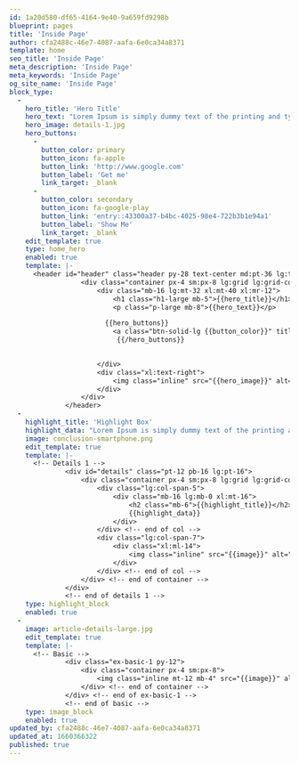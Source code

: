 ```yaml
---
id: 1a20d580-df65-4164-9e40-9a659fd9298b
blueprint: pages
title: 'Inside Page'
author: cfa2488c-46e7-4087-aafa-6e0ca34a8371
template: home
seo_title: 'Inside Page'
meta_description: 'Inside Page'
meta_keywords: 'Inside Page'
og_site_name: 'Inside Page'
block_type:
  -
    hero_title: 'Hero Title'
    hero_text: "Lorem Ipsum is simply dummy text of the printing and typesetting industry. Lorem Ipsum has been the industry's standard dummy text ever since the 1500s, when an unknown printer took a galley of type and scrambled it to make a type specimen book. It has survived not only five centuries, but also the leap into electronic typesetting, remaining essentially unchanged. It was popularised in the 1960s with the release of Letraset sheets containing Lorem Ipsum passages, and more recently with desktop publishing software like Aldus PageMaker including versions of Lorem Ipsum."
    hero_image: details-1.jpg
    hero_buttons:
      -
        button_color: primary
        button_icon: fa-apple
        button_link: 'http://www.google.com'
        button_label: 'Get me'
        link_target: _blank
      -
        button_color: secondary
        button_icon: fa-google-play
        button_link: 'entry::43300a37-b4bc-4025-98e4-722b3b1e94a1'
        button_label: 'Show Me'
        link_target: _blank
    edit_template: true
    type: home_hero
    enabled: true
    template: |-
      <header id="header" class="header py-28 text-center md:pt-36 lg:text-left xl:pt-44 xl:pb-32">
                  <div class="container px-4 sm:px-8 lg:grid lg:grid-cols-2 lg:gap-x-8">
                      <div class="mb-16 lg:mt-32 xl:mt-40 xl:mr-12">
                          <h1 class="h1-large mb-5">{{hero_title}}</h1>
                          <p class="p-large mb-8">{{hero_text}}</p>

                        {{hero_buttons}}
                          <a class="btn-solid-lg {{button_color}}" title="{{button_label}}" target="{{link_target}}" href="{{button_link}}"><i class="fab {{button_icon}}"></i>{{button_label}}</a>
                           {{/hero_buttons}}
                         

                      </div>
                      <div class="xl:text-right">
                          <img class="inline" src="{{hero_image}}" alt="alternative" />
                      </div>
                  </div>
              </header>
  -
    highlight_title: 'Highlight Box'
    highlight_data: "Lorem Ipsum is simply dummy text of the printing and typesetting industry. Lorem Ipsum has been the industry's standard dummy text ever since the 1500s, when an unknown printer took a galley of type and scrambled it to make a type specimen book. It has survived not only five centuries, but also the leap into electronic typesetting, remaining essentially unchanged. It was popularised in the 1960s with the release of Letraset sheets containing Lorem Ipsum passages, and more recently with desktop publishing software like Aldus PageMaker including versions of Lorem Ipsum."
    image: conclusion-smartphone.png
    edit_template: true
    template: |-
      <!-- Details 1 -->
              <div id="details" class="pt-12 pb-16 lg:pt-16">
                  <div class="container px-4 sm:px-8 lg:grid lg:grid-cols-12 lg:gap-x-12">
                      <div class="lg:col-span-5">
                          <div class="mb-16 lg:mb-0 xl:mt-16">
                              <h2 class="mb-6">{{highlight_title}}</h2>
                              {{highlight_data}}
                          </div>
                      </div> <!-- end of col -->
                      <div class="lg:col-span-7">
                          <div class="xl:ml-14">
                              <img class="inline" src="{{image}}" alt="alternative" />
                          </div>
                      </div> <!-- end of col -->
                  </div> <!-- end of container -->
              </div>
              <!-- end of details 1 -->
    type: highlight_block
    enabled: true
  -
    image: article-details-large.jpg
    edit_template: true
    template: |-
      <!-- Basic -->
              <div class="ex-basic-1 py-12">
                  <div class="container px-4 sm:px-8">
                      <img class="inline mt-12 mb-4" src="{{image}}" alt="alternative" />
                  </div> <!-- end of container -->
              </div> <!-- end of ex-basic-1 -->
              <!-- end of basic -->
    type: image_block
    enabled: true
updated_by: cfa2488c-46e7-4087-aafa-6e0ca34a8371
updated_at: 1660366322
published: true
---
```

